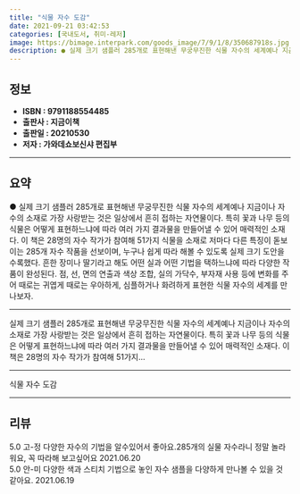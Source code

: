 ```yaml
---
title: "식물 자수 도감"
date: 2021-09-21 03:42:53
categories: [국내도서, 취미-레저]
image: https://bimage.interpark.com/goods_image/7/9/1/8/350687918s.jpg
description: ● 실제 크기 샘플러 285개로 표현해낸 무궁무진한 식물 자수의 세계예나 지금이나 자수의 소재로 가장 사랑받는 것은 일상에서 흔히 접하는 자연물이다. 특히 꽃과 나무 등의 식물은 어떻게 표현하느냐에 따라 여러 가지 결과물을 만들어낼 수 있어 매력적인 소재다. 이 책은 28명의 자수 작
---
```


## **정보**

- **ISBN : 9791188554485**
- **출판사 : 지금이책**
- **출판일 : 20210530**
- **저자 : 가와데쇼보신샤 편집부**

------



## **요약**

●  실제 크기 샘플러 285개로 표현해낸 무궁무진한 식물 자수의 세계예나 지금이나 자수의 소재로 가장 사랑받는 것은 일상에서 흔히 접하는 자연물이다. 특히 꽃과 나무 등의 식물은 어떻게 표현하느냐에 따라 여러 가지 결과물을 만들어낼 수 있어 매력적인 소재다. 이 책은 28명의 자수 작가가 참여해 51가지 식물을 소재로 저마다 다른 특징이 돋보이는 285개 자수 작품을 선보이며, 누구나 쉽게 따라 해볼 수 있도록 실제 크기 도안을 수록했다. 흔한 장미나 딸기라고 해도 어떤 실과 어떤 기법을 택하느냐에 따라 다양한 작품이 완성된다. 점, 선, 면의 연출과 색상 조합, 실의 가닥수, 부자재 사용 등에 변화를 주어 때로는 귀엽게 때로는 우아하게, 심플하거나 화려하게 표현한 식물 자수의 세계를 만나보자.

------

실제 크기 샘플러 285개로 표현해낸 무궁무진한 식물 자수의 세계예나 지금이나 자수의 소재로 가장 사랑받는 것은 일상에서 흔히 접하는 자연물이다. 특히 꽃과 나무 등의 식물은 어떻게 표현하느냐에 따라 여러 가지 결과물을 만들어낼 수 있어 매력적인 소재다. 이 책은 28명의 자수 작가가 참여해 51가지... 

------


식물 자수 도감 

------


## **리뷰** 

5.0 고-정 다양한 자수의 기법을 알수있어서 좋아요.285개의 실물 자수라니 정말 놀라워요, 꼭 따라해 보고싶어요 2021.06.20 <br/>5.0 안-미 다양한 색과 스티치 기법으로 놓인 자수 샘플을 다양하게 만나볼 수 있을 것 같아요. 2021.06.19 <br/>